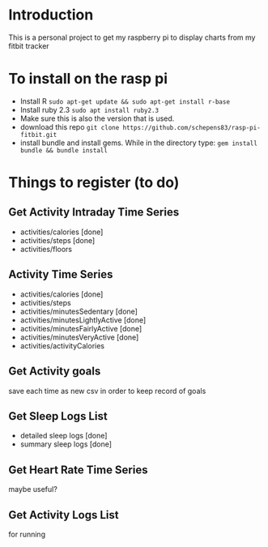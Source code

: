 # Introduction
This is a personal project to get my raspberry pi to display charts from my fitbit tracker

# To install on the rasp pi
- Install R
`sudo apt-get update && sudo apt-get install r-base`
- Install ruby 2.3
`sudo apt install ruby2.3`
- Make sure this is also the version that is used.
- download this repo
`git clone https://github.com/schepens83/rasp-pi-fitbit.git`
- install bundle and install gems. While in the directory type:
`gem install bundle && bundle install`


# Things to register (to do)
## Get Activity Intraday Time Series
- activities/calories [done]
- activities/steps [done]
- activities/floors

## Activity Time Series
- activities/calories [done]
- activities/steps
- activities/minutesSedentary [done]
- activities/minutesLightlyActive [done]
- activities/minutesFairlyActive [done]
- activities/minutesVeryActive [done]
- activities/activityCalories

## Get Activity goals
save each time as new csv in order to keep record of goals

## Get Sleep Logs List
- detailed sleep logs [done]
- summary sleep logs [done]

## Get Heart Rate Time Series
maybe useful?

## Get Activity Logs List
for running
